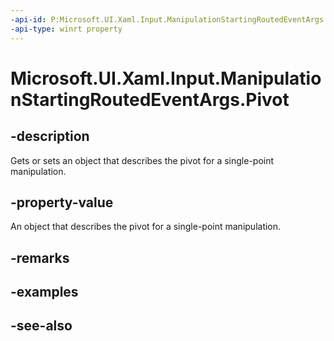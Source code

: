 ```yaml
---
-api-id: P:Microsoft.UI.Xaml.Input.ManipulationStartingRoutedEventArgs.Pivot
-api-type: winrt property
---
```


<!-- Property syntax
public Windows.UI.Xaml.Input.ManipulationPivot Pivot { get;  set; }
-->

# Microsoft.UI.Xaml.Input.ManipulationStartingRoutedEventArgs.Pivot

## -description
Gets or sets an object that describes the pivot for a single-point manipulation.

## -property-value
An object that describes the pivot for a single-point manipulation.

## -remarks

## -examples

## -see-also
